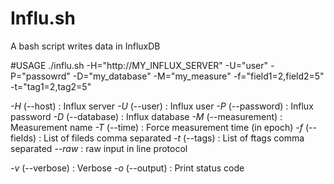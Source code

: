 # Influ.sh
A bash script writes data in InfluxDB

#USAGE
./influ.sh -H="http://MY_INFLUX_SERVER" -U="user" -P="passowrd" -D="my_database" -M="my_measure" -f="field1=2,field2=5" -t="tag1=2,tag2=5"

*-H* (--host) : Influx server
*-U* (--user) : Influx user
*-P* (--password) : Influx password
*-D* (--database) : Influx database
*-M* (--measurement) : Measurement name
*-T* (--time) : Force measurement time (in epoch)
*-f* (--fields) : List of fileds comma separated
*-t* (--tags) : List of ftags comma separated
*--raw* : raw input in line protocol

*-v* (--verbose) : Verbose
*-o* (--output) : Print status code
